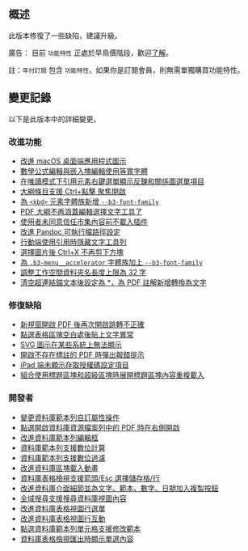 ## 概述

此版本修復了一些缺陷，建議升級。

廣告： 目前 `功能特性` 正處於早鳥價階段，歡迎[了解](https://b3log.org/siyuan/pricing.html)。

註：`年付訂閱` 包含 `功能特性`，如果你是訂閱會員，則無需單獨購買功能特性。

## 變更記錄

以下是此版本中的詳細變更。

### 改進功能

* [改進 macOS 桌面端應用程式圖示](https://github.com/siyuan-note/siyuan/issues/9403)
* [數學公式編輯與嵌入塊編輯使用等寬字體](https://github.com/siyuan-note/siyuan/issues/9406)
* [在唯讀模式下引用元素右鍵選單顯示反鍊和關係圖選單項目](https://github.com/siyuan-note/siyuan/issues/9409)
* [大綱條目支援 Ctrl+點擊 聚焦開啟](https://github.com/siyuan-note/siyuan/issues/9410)
* [為 `<kbd>` 元素字體族新增 `--b3-font-family`](https://github.com/siyuan-note/siyuan/issues/9412)
* [PDF 大綱不再涵蓋編輯選擇文字工具了](https://github.com/siyuan-note/siyuan/issues/9415)
* [使用者未同意信任市集內容前不載入插件](https://github.com/siyuan-note/siyuan/issues/9426)
* [改進 Pandoc 可執行檔路徑設定](https://github.com/siyuan-note/siyuan/issues/9427)
* [行動端使用引用時隱藏文字工具列](https://github.com/siyuan-note/siyuan/issues/9431)
* [選擇圖片後 Ctrl+X 不再剪下方塊](https://github.com/siyuan-note/siyuan/issues/9433)
* [為 `.b3-menu__accelerator` 字體族加上 `--b3-font-family`](https://github.com/siyuan-note/siyuan/issues/9439)
* [調整工作空間資料夾名長度上限為 32 字](https://github.com/siyuan-note/siyuan/issues/9440)
* [清空超連結錨文本後設定為 *，為 PDF 註解新增轉換為文字](https://github.com/siyuan-note/siyuan/issues/9443)

### 修復缺陷

* [新視窗開啟 PDF 後再次開啟跳轉不正確](https://github.com/siyuan-note/siyuan/issues/9405)
* [點選表格區塊空白處後貼上文字異常](https://github.com/siyuan-note/siyuan/issues/9411)
* [SVG 圖示在某些系統上無法顯示](https://github.com/siyuan-note/siyuan/issues/9413)
* [開啟不存在標註的 PDF 時彈出報錯提示](https://github.com/siyuan-note/siyuan/issues/9425)
* [iPad 端未顯示存取授權碼設定項目](https://github.com/siyuan-note/siyuan/issues/9432)
* [組合使用標題區塊和超級區塊時展開標題區塊內容重複載入](https://github.com/siyuan-note/siyuan/issues/9435)

### 開發者

* [變更資料庫範本列自訂屬性操作](https://github.com/siyuan-note/siyuan/issues/9401)
* [點選開啟資料庫資源檔案列中的 PDF 時在右側開啟](https://github.com/siyuan-note/siyuan/issues/9402)
* [改進資料庫範本列編輯框](https://github.com/siyuan-note/siyuan/issues/9404)
* [資料庫範本列支援數位計算](https://github.com/siyuan-note/siyuan/issues/9408)
* [資料庫範本列支援數位過濾](https://github.com/siyuan-note/siyuan/issues/9414)
* [改進資料庫區塊載入動畫](https://github.com/siyuan-note/siyuan/issues/9416)
* [資料庫表格檢視支援箭頭/Esc 選擇儲存格/行](https://github.com/siyuan-note/siyuan/issues/9417)
* [改進資料庫介面細節並為文字、範本、數字、日期加入複製按鈕](https://github.com/siyuan-note/siyuan/issues/9418)
* [全域搜尋支援搜尋資料庫視圖內容](https://github.com/siyuan-note/siyuan/issues/9419)
* [改進資料庫表格視圖行選單](https://github.com/siyuan-note/siyuan/issues/9420)
* [改進資料庫表格視圖行互動](https://github.com/siyuan-note/siyuan/issues/9421)
* [點選資料庫範本列單元格支援修改範本](https://github.com/siyuan-note/siyuan/issues/9423)
* [資料庫表格檢視匯出時顯示單選內容](https://github.com/siyuan-note/siyuan/issues/9428)